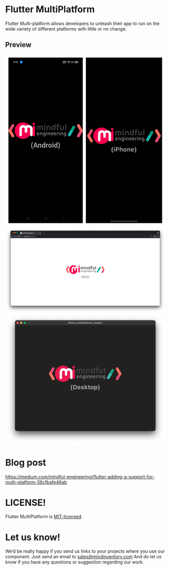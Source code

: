 # Flutter MultiPlatform

Flutter Multi-platform allows developers to unleash their app to run on the wide variety of different platforms with little or no change.

## Preview

![alt tag](https://github.com/Mindinventory/FlutterMultiPlatformSample/blob/main/media/mobile-platforms.png)
![alt tag](https://github.com/Mindinventory/FlutterMultiPlatformSample/blob/main/media/web.png)
![alt tag](https://github.com/Mindinventory/FlutterMultiPlatformSample/blob/main/media/desktop-macOS.png)

# Blog post

https://medium.com/mindful-engineering/flutter-adding-a-support-for-multi-platform-36cfbafe46ab

# LICENSE!

Flutter MultiPlatform is [MIT-licensed](/LICENSE).

# Let us know!

We’d be really happy if you send us links to your projects where you use our component. Just send an email to sales@mindinventory.com And do let us know if you have any questions or suggestion regarding our work.
